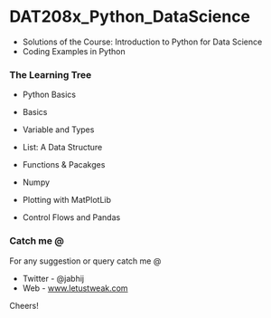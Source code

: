 # DAT208x_Python_DataScience

- Solutions of the Course: Introduction to Python for Data Science
- Coding Examples in Python

### The Learning Tree

- Python Basics
 - Basics
 - Variable and Types
 
- List: A Data Structure 
- Functions & Pacakges
- Numpy
- Plotting with MatPlotLib
- Control Flows and Pandas

### Catch me @

For any suggestion or query catch me @
- Twitter - @jabhij
- Web - www.letustweak.com

Cheers!
